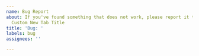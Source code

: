 ```yaml
---
name: Bug Report
about: If you've found something that does not work, please report it to help improve
  Custom New Tab Title
title: 'Bug: '
labels: bug
assignees: ''

---
```


<!--
Please make sure to:

- Describe the bug as detailed as possible by providing the exact steps how to reproduce it
- Attach screenshots where useful
- Check if the problem was maybe already reported or fixed by searching open and closed issues here
-->
